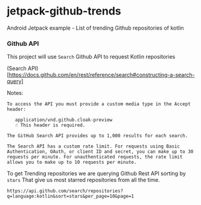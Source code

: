 # jetpack-github-trends

Android Jetpack example - List of trending Github repositories of kotlin

### Github API

This project will use `Search` Github API to request Kotlin repositories

(Search API)[https://docs.github.com/en/rest/reference/search#constructing-a-search-query]

Notes:
```
To access the API you must provide a custom media type in the Accept header:
   
   application/vnd.github.cloak-preview
   ☝️ This header is required.
```
```
The GitHub Search API provides up to 1,000 results for each search.
```
```
The Search API has a custom rate limit. For requests using Basic Authentication, OAuth, or client ID and secret, you can make up to 30 requests per minute. For unauthenticated requests, the rate limit allows you to make up to 10 requests per minute.
```

To get Trending repositories we are querying Github Rest API sorting by `stars` That give us most starred repositories from all the time. 
```
https://api.github.com/search/repositories?q=language:kotlin&sort=stars&per_page=10&page=1
```
